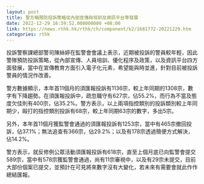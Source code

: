 ```yaml
---
layout: post
title: 警方稱預防投訴策略從內部宣傳與培訓及資訊平台等發展
date: 2022-12-29 16:59:52.000000000 +08:00
link: https://news.rthk.hk/rthk/ch/component/k2/1681772-20221229.htm
categories: rthk
---
```


投訴警察課總部警司陳絲婷在監警會會議上表示，近期被投訴的警員較年輕，因此警隊預防投訴策略，從內部宣傳、人員培訓、優化程序及政策，以及資訊平台四方面發展，當中在宣傳教育方面引入電子化元素，希望能與時並進，針對目前被投訴警員的情況作改善。

警方數據顯示，本年首11個月的須匯報投訴有1136宗，較上年同期的1308宗，數字有下降趨勢。在須匯報投訴中，疏忽職守有627宗，佔55.2%，而行為不當及態度欠佳則有400宗，佔35.2%。警方表示，以上兩項指控類別的投訴類別較上年同期少，毆打的指控類別投訴有68宗，較上年同期63宗的數字，多出5宗。

另外，本年首11個月獲監警會通過的須匯報投訴有1253宗，當中有465宗撤回投訴，佔37.1%；無法追查有366宗，佔29.2%；以及有178宗透過簡便方式解決，佔14.2%。

警方表示，就反修例公眾活動須匯報投訴有618宗，直至上個月底已向監警會提交589宗，當中有578宗獲監警會通過，尚有11宗審視中，以及有29宗未提交，目前大部份個案已提交，並預計在可見將來數字沒有大變化，若未來有需要會就此作作總結匯報。
